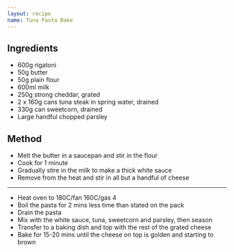 ```yaml
---
layout: recipe
name: Tuna Pasta Bake
---
```


## Ingredients

* 600g rigatoni
* 50g butter
* 50g plain flour
* 600ml milk
* 250g strong cheddar, grated
* 2 x 160g cans tuna steak in spring water, drained
* 330g can sweetcorn, drained
* Large handful chopped parsley


## Method


* Melt the butter in a saucepan and stir in the flour
* Cook for 1 minute
* Gradually stire in the milk to make a thick white sauce
* Remove from the heat and stir in all but a handful of cheese

---

* Heat oven to 180C/fan 160C/gas 4
* Boil the pasta for 2 mins less time than stated on the pack
* Drain the pasta
* Mix with the white sauce, tuna, sweetcorn and parsley, then season
* Transfer to a baking dish and top with the rest of the grated cheese
* Bake for 15-20 mins until the cheese on top is golden and starting to brown
